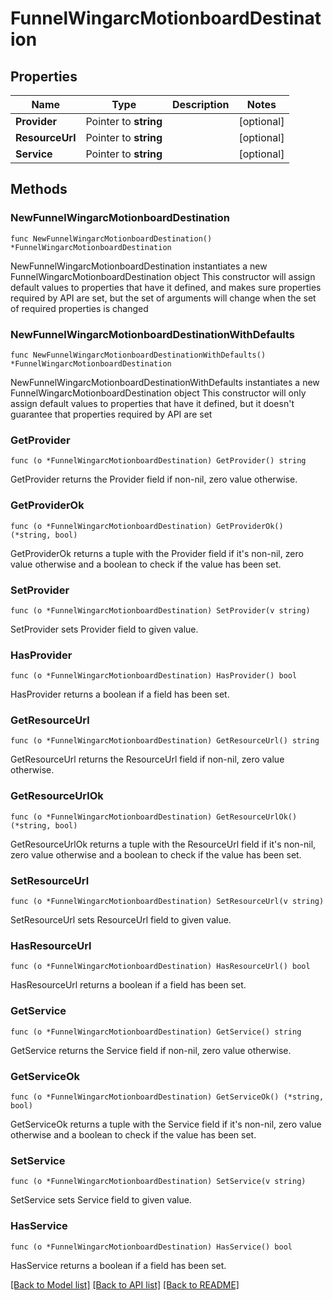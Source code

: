 # FunnelWingarcMotionboardDestination

## Properties

Name | Type | Description | Notes
------------ | ------------- | ------------- | -------------
**Provider** | Pointer to **string** |  | [optional] 
**ResourceUrl** | Pointer to **string** |  | [optional] 
**Service** | Pointer to **string** |  | [optional] 

## Methods

### NewFunnelWingarcMotionboardDestination

`func NewFunnelWingarcMotionboardDestination() *FunnelWingarcMotionboardDestination`

NewFunnelWingarcMotionboardDestination instantiates a new FunnelWingarcMotionboardDestination object
This constructor will assign default values to properties that have it defined,
and makes sure properties required by API are set, but the set of arguments
will change when the set of required properties is changed

### NewFunnelWingarcMotionboardDestinationWithDefaults

`func NewFunnelWingarcMotionboardDestinationWithDefaults() *FunnelWingarcMotionboardDestination`

NewFunnelWingarcMotionboardDestinationWithDefaults instantiates a new FunnelWingarcMotionboardDestination object
This constructor will only assign default values to properties that have it defined,
but it doesn't guarantee that properties required by API are set

### GetProvider

`func (o *FunnelWingarcMotionboardDestination) GetProvider() string`

GetProvider returns the Provider field if non-nil, zero value otherwise.

### GetProviderOk

`func (o *FunnelWingarcMotionboardDestination) GetProviderOk() (*string, bool)`

GetProviderOk returns a tuple with the Provider field if it's non-nil, zero value otherwise
and a boolean to check if the value has been set.

### SetProvider

`func (o *FunnelWingarcMotionboardDestination) SetProvider(v string)`

SetProvider sets Provider field to given value.

### HasProvider

`func (o *FunnelWingarcMotionboardDestination) HasProvider() bool`

HasProvider returns a boolean if a field has been set.

### GetResourceUrl

`func (o *FunnelWingarcMotionboardDestination) GetResourceUrl() string`

GetResourceUrl returns the ResourceUrl field if non-nil, zero value otherwise.

### GetResourceUrlOk

`func (o *FunnelWingarcMotionboardDestination) GetResourceUrlOk() (*string, bool)`

GetResourceUrlOk returns a tuple with the ResourceUrl field if it's non-nil, zero value otherwise
and a boolean to check if the value has been set.

### SetResourceUrl

`func (o *FunnelWingarcMotionboardDestination) SetResourceUrl(v string)`

SetResourceUrl sets ResourceUrl field to given value.

### HasResourceUrl

`func (o *FunnelWingarcMotionboardDestination) HasResourceUrl() bool`

HasResourceUrl returns a boolean if a field has been set.

### GetService

`func (o *FunnelWingarcMotionboardDestination) GetService() string`

GetService returns the Service field if non-nil, zero value otherwise.

### GetServiceOk

`func (o *FunnelWingarcMotionboardDestination) GetServiceOk() (*string, bool)`

GetServiceOk returns a tuple with the Service field if it's non-nil, zero value otherwise
and a boolean to check if the value has been set.

### SetService

`func (o *FunnelWingarcMotionboardDestination) SetService(v string)`

SetService sets Service field to given value.

### HasService

`func (o *FunnelWingarcMotionboardDestination) HasService() bool`

HasService returns a boolean if a field has been set.


[[Back to Model list]](../README.md#documentation-for-models) [[Back to API list]](../README.md#documentation-for-api-endpoints) [[Back to README]](../README.md)


